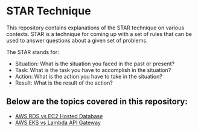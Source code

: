 # STAR Technique

This repository contains explanations of the STAR technique on various contexts. STAR is a technique for
coming up with a set of rules that can be used to answer questions about a given set of problems. 

The STAR stands for:
- Situation: What is the situation you faced in the past or present?
- Task: What is the task you have to accomplish in the situation?
- Action: What is the action you have to take in the situation?
- Result: What is the result of the action?

## Below are the topics covered in this repository:

- [AWS RDS vs EC2 Hosted Database](./SelfHosted-or-ManagedDatabase.md)
- [AWS EKS vs Lambda API Gateway](./EKS-or-Lambda-ApiGateway.md)